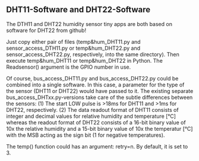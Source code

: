 DHT11-Software and DHT22-Software
---------------------------------

The DTH11 and DHT22 humidity sensor tiny apps are both based on software for DHT22 from github!

Just copy either pair of files (temp&hum_DHT11.py and sensor_access_DTH11.py or temp&hum_DHT22.py
and sensor_access_DHT22.py, respectively, into the same directory). Then execute temp&hum_DHT11 or
temp&hum_DHT22 in Python. The Readsensor() argument is the GPIO number in use.

Of course, bus_access_DHT11.py and bus_access_DHT22.py could be combined into a single software. In
this case, a parameter for the type of the sensor (DHT11 or DHT22) would have passed to it. The
existing separate bus_access_DHTxx.py-versions take care of the subtle differences between the
sensors:
(1) The start LOW pulse is >18ms for DHT11 and >1ms for DHT22, respectively.
(2) The data readout format of DHT11 consists of integer and decimal values for relative humidity and
temperature [°C] whereas the readout format of DHT22 consists of a 16-bit binary value of 10x the
relative humidity and a 15-bit binary value of 10x the temperatur [°C] with the MSB acting as the
sign bit (1 for negative temperatures).

The temp() function could has an argument: retry=n. By default, it is set to 3.